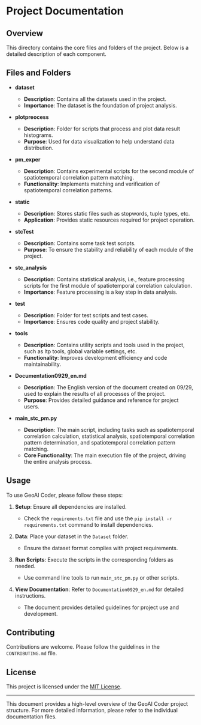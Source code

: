 # Project Documentation

## Overview
This directory contains the core files and folders of the project. Below is a detailed description of each component.

## Files and Folders

- **dataset**
  - **Description**: Contains all the datasets used in the project.
  - **Importance**: The dataset is the foundation of project analysis.

- **plotpreocess**
  - **Description**: Folder for scripts that process and plot data result histograms.
  - **Purpose**: Used for data visualization to help understand data distribution.

- **pm_exper**
  - **Description**: Contains experimental scripts for the second module of spatiotemporal correlation pattern matching.
  - **Functionality**: Implements matching and verification of spatiotemporal correlation patterns.

- **static**
  - **Description**: Stores static files such as stopwords, tuple types, etc.
  - **Application**: Provides static resources required for project operation.

- **stcTest**
  - **Description**: Contains some task test scripts.
  - **Purpose**: To ensure the stability and reliability of each module of the project.

- **stc_analysis**
  - **Description**: Contains statistical analysis, i.e., feature processing scripts for the first module of spatiotemporal correlation calculation.
  - **Importance**: Feature processing is a key step in data analysis.

- **test**
  - **Description**: Folder for test scripts and test cases.
  - **Importance**: Ensures code quality and project stability.

- **tools**
  - **Description**: Contains utility scripts and tools used in the project, such as ltp tools, global variable settings, etc.
  - **Functionality**: Improves development efficiency and code maintainability.

- **Documentation0929_en.md**
  - **Description**: The English version of the document created on 09/29, used to explain the results of all processes of the project.
  - **Purpose**: Provides detailed guidance and reference for project users.

- **main_stc_pm.py**
  - **Description**: The main script, including tasks such as spatiotemporal correlation calculation, statistical analysis, spatiotemporal correlation pattern determination, and spatiotemporal correlation pattern matching.
  - **Core Functionality**: The main execution file of the project, driving the entire analysis process.

## Usage
To use GeoAI Coder, please follow these steps:

1. **Setup**: Ensure all dependencies are installed.
   - Check the `requirements.txt` file and use the `pip install -r requirements.txt` command to install dependencies.

2. **Data**: Place your dataset in the `Dataset` folder.
   - Ensure the dataset format complies with project requirements.

3. **Run Scripts**: Execute the scripts in the corresponding folders as needed.
   - Use command line tools to run `main_stc_pm.py` or other scripts.

4. **View Documentation**: Refer to `Documentation0929_en.md` for detailed instructions.
   - The document provides detailed guidelines for project use and development.

## Contributing
Contributions are welcome. Please follow the guidelines in the `CONTRIBUTING.md` file.

## License
This project is licensed under the [MIT License](LICENSE).

---

This document provides a high-level overview of the GeoAI Coder project structure. For more detailed information, please refer to the individual documentation files.
